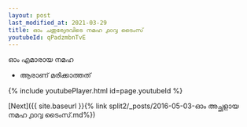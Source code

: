 ```yaml
---
layout: post
last_modified_at: 2021-03-29
title: ഓം ചതുര്വേദവിടെ നമഹ ൧൦൮ ടൈംസ്
youtubeId: qPadzmbnTvE
---
```

 
 
 ഓം എമാരായ നമഹ 
 
 -  ആരാണ് മരിക്കാത്തത് 
 
  
 
  
 
 
 
 
 
 


{% include youtubePlayer.html id=page.youtubeId %}
 
[Next]({{ site.baseurl }}{% link  split2/_posts/2016-05-03-ഓം അച്ഛളായ നമഹ ൧൦൮ ടൈംസ്.md%})
 
